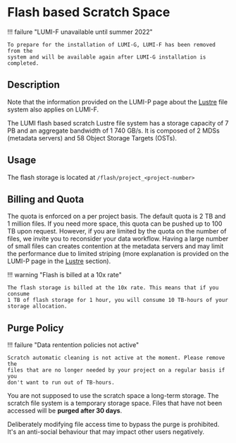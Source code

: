 # Flash based Scratch Space

[lustre]: lustre.md
[lumi-p]: lumip.md

!!! failure "LUMI-F unavailable until summer 2022"

    To prepare for the installation of LUMI-G, LUMI-F has been removed from the
    system and will be available again after LUMI-G installation is completed.

## Description

Note that the information provided on the LUMI-P page about the [Lustre](lumip.md#lustre) file system also applies on LUMI-F.

The LUMI flash based scratch Lustre file system has a storage capacity
of 7 PB and an aggregate bandwidth of 1 740 GB/s. It is composed of 2 MDSs 
(metadata servers) and 58 Object Storage Targets (OSTs).

## Usage

The flash storage is located at `/flash/project_<project-number>`

## Billing and Quota

The quota is enforced on a per project basis. The default quota is 2 TB and 1 
million files. If you need more space, this quota can be pushed up to 100 TB 
upon request. However, if you are limited by the quota on the number of files, 
we invite you to reconsider your data workflow. Having a large number of small
files can creates contention at the metadata servers and may limit the 
performance due to limited striping (more explanation is provided on the LUMI-P page in the [Lustre](lumip.md#lustre) section).

!!! warning "Flash is billed at a 10x rate"

    The flash storage is billed at the 10x rate. This means that if you consume
    1 TB of flash storage for 1 hour, you will consume 10 TB-hours of your 
    storage allocation.

## Purge Policy

!!! failure "Data rentention policies not active"

    Scratch automatic cleaning is not active at the moment. Please remove the 
    files that are no longer needed by your project on a regular basis if you 
    don't want to run out of TB-hours.

You are not supposed to use the scratch space a long-term storage. The 
scratch file system is a temporary storage space. Files that have not been
accessed will be **purged after 30 days**.

Deliberately modifying file access time to bypass the purge is prohibited. It's 
an anti-social behaviour that may impact other users negatively.